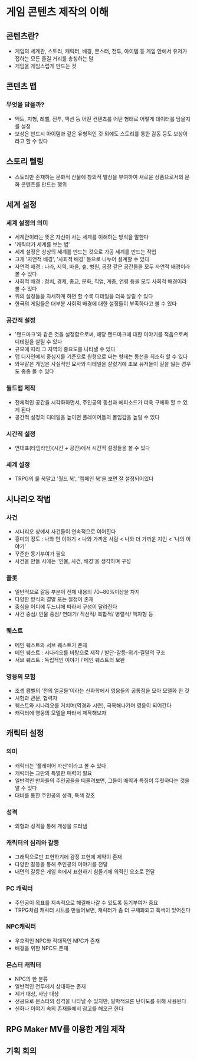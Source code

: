 # 게임 콘텐츠 제작의 이해

## 콘텐츠란?

- 게임의 세계관, 스토리, 캐릭터, 배경, 몬스터, 전투, 아이템 등 게임 안에서 유저가 접하는 모든
  즐길 거리를 총칭하는 말
- 게임을 게임스럽게 만드는 것

## 콘텐츠 맵

### 무엇을 담을까?

- 액트, 지형, 레벨, 전투, 액션 등 어떤 컨텐츠를 어떤 형태로 어떻게 데이터를 담을지를 설정
- 보상은 반드시 아이템과 같은 유형적인 것 외에도 스토리를 통한 감동 등도 보상이라고 할 수 있다

## 스토리 텔링

- 스토리만 존재하는 문화적 산물에 창의적 발상을 부여하여 새로운 상품으로서의 문화 콘텐츠를 만드는 행위

## 세계 설정

### 세계 설정의 의미 

- 세계관이라는 뜻은 자신이 사는 세계를 이해하는 방식을 말한다
- '캐릭터가 세계를 보는 법'
- 세계 설정은 상상의 세계를 만드는 것으로 가공 세계를 만드는 작업
- 크게 '자연적 배경', '사회적 배경' 등으로 나누어 설계할 수 있다
- 자연적 배경 : 나라, 지역, 마을, 숲, 병원, 공장 같은 공간들을 모두 자연적 배경이라 볼 수 있다
- 사회적 배경 : 정치, 경제, 종교, 문화, 직업, 계층, 연령 등을 모두 사회적 배경이라 볼 수 있다
- 위의 설정들을 자세하게 하면 할 수록 디테일을 더욱 살릴 수 있다
- 한국의 게임들은 대부분 사회적 배경에 대한 설정들이 부족하다고 볼 수 있다

### 공간적 설정

- '랜드마크'와 같은 것을 설정함으로써, 해당 랜드마크에 대한 이야기를 적음으로써 디테일을 살릴 수 있다
- 규모에 따라 그 지역의 중요도를 나타낼 수 있다
- 맵 디자인에서 중심지를 기준으로 원형으로 짜는 형태는 동선을 최소화 할 수 있다
- 와우같은 게임은 사실적인 묘사와 디테일을 살렸기에 초보 유저들이 길을 잃는 경우도 종종 볼 수 있다

### 월드맵 제작

- 전체적인 공간을 시각화하면서, 주인공의 동선과 에피소드가 더욱 구체화 할 수 있게 된다
- 공간적 설정의 디테일을 높이면 플레이어들의 몰입감을 높일 수 있다

### 시간적 설정

- 연대표(타임라인)(시간 + 공간)에서 시간적 설정들을 볼 수 있다

### 세계 설정

- TRPG의 룰 북말고 '월드 북', '캠페인 북'을 보면 잘 설정되어있다

## 시나리오 작법

### 사건

- 시나리오 상에서 사건들이 연속적으로 이어진다
- 흥미의 정도 : 나와 먼 이야기 < 나와 가까운 사람 < 나와 더 가까운 지인 < '나의 이야기'
- 꾸준한 동기부여가 필요
- 사건을 만들 시에는 '인물, 사건, 배경'을 생각하며 구성

### 플롯

- 일반적으로 갈등 부분이 전체 내용의 70~80%이상을 차지
- 다양한 방식의 결말 또는 절정이 존재
- 중심을 어디에 두느냐에 따라서 구성이 달라진다 
- 사건 중심/ 인물 중심/ 연대기/ 직선적/ 복합적/ 병렬식/ 액자형 등

### 퀘스트

- 메인 퀘스트와 서브 퀘스트가 존재
- 메인 퀘스트 : 시나리오를 바탕으로 제작 / 발단-갈등-위기-결말의 구조
- 서브 퀘스트 : 독립적인 이야기 / 메인 퀘스트의 보완

### 영웅의 모험

- 조셉 캠벨의 '천의 얼굴들'이라는 신화학에서 영웅들의 공통점을 모아 모델화 한 것
- 시험과 관문, 협력자
- 퀘스트와 시나리오를 거치며(역경과 시련), 극복해나가며 영웅이 되어간다
- 캐릭터에 영웅의 모델을 따라서 제작해보자

## 캐릭터 설정

### 의미

- 캐릭터는 '플레이어 자신'이라고 볼 수 있다
- 캐릭터는 그만의 특별한 매력이 필요
- 일반적인 만화들의 주인공들을 떠올려보면, 그들이 매력과 특징이 뚜렷하다는 것을 알 수 있다
- 대비를 통한 주인공의 성격, 특색 강조

### 성격

- 외형과 성격을 통해 개성을 드러냄

### 캐릭터의 심리와 갈등

- 그래픽으로만 표현하기에 감정 표현에 제약이 존재
- 다양한 갈등을 통해 주인공의 이야기를 전달
- 내면의 갈등은 게임 속에서 표현하기 힘들기에 외적인 요소로 전달

### PC 캐릭터

- 주인공이 목표를 지속적으로 해결해나갈 수 있도록 동기부여가 중요
- TRPG처럼 캐릭터 시트를 만들어보면, 캐릭터가 좀 더 구체화되고 특색이 있어진다

### NPC캐릭터

- 우호적인 NPC와 적대적인 NPC가 존재
- 배경을 위한 NPC도 존재

### 몬스터 캐릭터

- NPC의 한 분류
- 일반적인 전투에서 상대하는 존재
- 제거 대상, 사냥 대상
- 선공으로 몬스터의 성격을 나타낼 수 있지만, 일박적으론 난이도를 위해 사용된다
- 신화나 이야기 속의 존재들에서 참고를 해오곤 한다

## RPG Maker MV를 이용한 게임 제작

## 기획 회의

